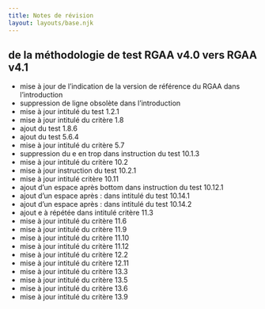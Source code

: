 ```yaml
---
title: Notes de révision 
layout: layouts/base.njk
---
```


## de la méthodologie de test RGAA v4.0 vers RGAA v4.1

* mise à jour de l’indication de la version de référence du RGAA dans l’introduction
* suppression de ligne obsolète dans l’introduction
* mise à jour intitulé du test 1.2.1
* mise à jour intitulé du critère 1.8
* ajout du test 1.8.6
* ajout du test 5.6.4
* mise à jour intitulé du critère 5.7
* suppression du e en trop dans instruction du test 10.1.3
* mise à jour intitulé du critère 10.2
* mise à jour instruction du test 10.2.1
* mise à jour intitulé critère 10.11
* ajout d’un espace après bottom dans instruction du test 10.12.1
* ajout d’un espace après : dans intitulé du test 10.14.1
* ajout d’un espace après : dans intitulé du test 10.14.2
* ajout e à répétée dans intitulé critère 11.3
* mise à jour intitulé du critère 11.6
* mise à jour intitulé du critère 11.9
* mise à jour intitulé du critère 11.10
* mise à jour intitulé du critère 11.12
* mise à jour intitulé du critère 12.2
* mise à jour intitulé du critère 12.11
* mise à jour intitulé du critère 13.3
* mise à jour intitulé du critère 13.5
* mise à jour intitulé du critère 13.6
* mise à jour intitulé du critère 13.9
